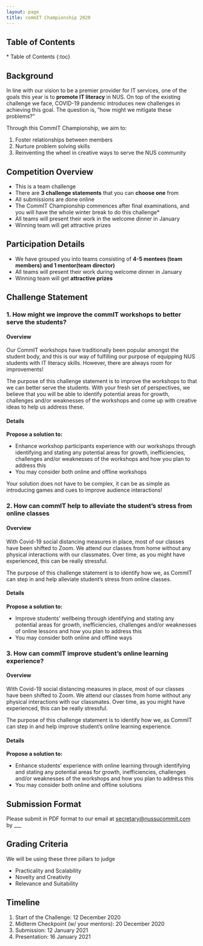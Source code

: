 ```yaml
---
layout: page
title: commIT Championship 2020
---
```


<h2>Table of Contents</h2>
* Table of Contents
{:toc}

## Background

In line with our vision to be a premier provider for IT services, one of the goals this year is to **promote IT literacy** in NUS. On top of the existing challenge we face, COVID-19 pandemic introduces new challenges in achieving this goal. The question is, “how might we mitigate these problems?”

Through this CommIT Championship, we aim to:
1. Foster relationships between members
2. Nurture problem solving skills
3. Reinventing the wheel in creative ways to serve the NUS community

## Competition Overview

* This is a team challenge
* There are **3 challenge statements** that you can **choose one** from
* All submissions are done online
* The CommIT Championship commences after final examinations, and you will have the whole winter break to do this challenge* 
* All teams will present their work in the welcome dinner in January
* Winning team will get attractive prizes

## Participation Details

* We have grouped you into teams consisting of **4-5 mentees (team members) and 1 mentor(team director)**
* All teams will present their work during welcome dinner in January
* Winning team will get **attractive prizes**

## Challenge Statement

### 1. How might we improve the commIT workshops to better serve the students?

#### Overview
Our CommIT workshops have traditionally been popular amongst the student body, and this is our way of fulfilling our purpose of equipping NUS students with IT literacy skills. However, there are always room for improvements!

The purpose of this challenge statement is to improve the workshops to that we can better serve the students. With your fresh set of perspectives, we believe that you will be able to identify potential areas for growth, challenges and/or weaknesses of the workshops and come up with creative ideas to help us address these. 

#### Details
**Propose a solution to:**
* Enhance workshop participants experience with our workshops through identifying and stating any potential areas for growth, inefficiencies, challenges and/or weaknesses of the workshops and how you plan to address this
* You may consider both online and offline workshops

Your solution does not have to be complex, it can be as simple as introducing games and cues to improve audience interactions!

### 2. How can commIT help to alleviate the student’s stress from online classes

#### Overview
With Covid-19 social distancing measures in place, most of our classes have been shifted to Zoom. We attend our classes from home without any physical interactions with our classmates. Over time, as you might have experienced, this can be really stressful.

The purpose of this challenge statement is to identify how we, as CommIT can step in and help alleviate student’s stress from online classes.

#### Details
**Propose a solution to:**
* Improve students’ wellbeing through identifying and stating any potential areas for growth, inefficiencies, challenges and/or weaknesses of online lessons and how you plan to address this
* You may consider both online and offline ways

### 3. How can commIT improve student’s online learning experience?

#### Overview
With Covid-19 social distancing measures in place, most of our classes have been shifted to Zoom. We attend our classes from home without any physical interactions with our classmates. Over time, as you might have experienced, this can be really stressful.

The purpose of this challenge statement is to identify how we, as CommIT can step in and help improve student’s online learning experience.

#### Details
**Propose a solution to:**
* Enhance students’ experience with online learning through identifying and stating any potential areas for growth, inefficiencies, challenges and/or weaknesses of the workshops and how you plan to address this
* You may consider both online and offline solutions

## Submission Format
Please submit in PDF format to our email at secretary@nussucommit.com by ___

## Grading Criteria
We will be using these three pillars to judge
* Practicality and Scalability 
* Novelty and Creativity 
* Relevance and Suitability

## Timeline
1. Start of the Challenge: 12 December 2020
2. Midterm Checkpoint (w/ your mentors): 20 December 2020
3. Submission: 12 January 2021
4. Presentation: 16 January 2021
